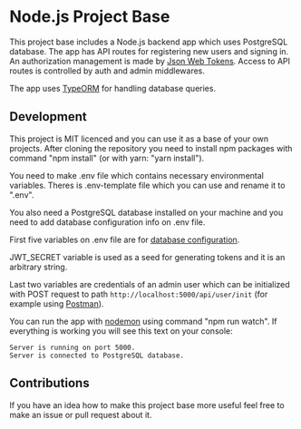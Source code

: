 # Node.js Project Base

This project base includes a Node.js backend app which uses PostgreSQL database. The app has API routes for registering new users and signing in. 
An authorization management is made by [Json Web Tokens](https://www.npmjs.com/package/jsonwebtoken). Access to API routes is controlled by auth and admin middlewares.

The app uses [TypeORM](https://typeorm.io/#/) for handling database queries.

## Development

This project is MIT licenced and you can use it as a base of your own projects. After cloning the repository you need to install npm packages with command "npm install" (or with yarn: "yarn install").

You need to make .env file which contains necessary environmental variables. Theres is .env-template file which you can use and rename it to ".env". 

You also need a PostgreSQL database installed on your machine and you need to add database configuration info on .env file.

First five variables on .env file are for [database configuration](https://typeorm.io/#/using-ormconfig/using-environment-variables).

JWT_SECRET variable is used as a seed for generating tokens and it is an arbitrary string. 

Last two variables are credentials of an admin user which can be initialized with POST request to path ```http://localhost:5000/api/user/init``` (for example using [Postman](https://www.postman.com/)).

You can run the app with [nodemon](https://nodemon.io/) using command "npm run watch". If everything is working you will see this text on your console:

```
Server is running on port 5000.
Server is connected to PostgreSQL database.
```

## Contributions

If you have an idea how to make this project base more useful feel free to make an issue or pull request about it.
